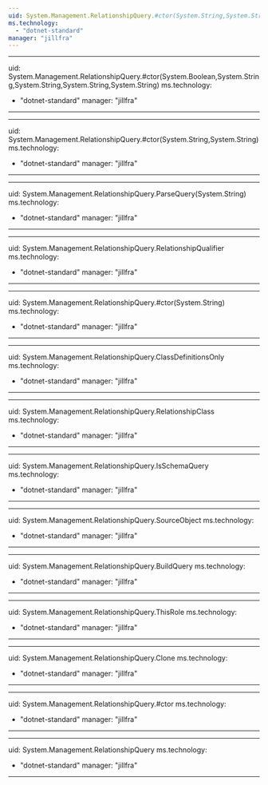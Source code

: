 ```yaml
---
uid: System.Management.RelationshipQuery.#ctor(System.String,System.String,System.String,System.String,System.Boolean)
ms.technology: 
  - "dotnet-standard"
manager: "jillfra"
---
```


---
uid: System.Management.RelationshipQuery.#ctor(System.Boolean,System.String,System.String,System.String,System.String)
ms.technology: 
  - "dotnet-standard"
manager: "jillfra"
---

---
uid: System.Management.RelationshipQuery.#ctor(System.String,System.String)
ms.technology: 
  - "dotnet-standard"
manager: "jillfra"
---

---
uid: System.Management.RelationshipQuery.ParseQuery(System.String)
ms.technology: 
  - "dotnet-standard"
manager: "jillfra"
---

---
uid: System.Management.RelationshipQuery.RelationshipQualifier
ms.technology: 
  - "dotnet-standard"
manager: "jillfra"
---

---
uid: System.Management.RelationshipQuery.#ctor(System.String)
ms.technology: 
  - "dotnet-standard"
manager: "jillfra"
---

---
uid: System.Management.RelationshipQuery.ClassDefinitionsOnly
ms.technology: 
  - "dotnet-standard"
manager: "jillfra"
---

---
uid: System.Management.RelationshipQuery.RelationshipClass
ms.technology: 
  - "dotnet-standard"
manager: "jillfra"
---

---
uid: System.Management.RelationshipQuery.IsSchemaQuery
ms.technology: 
  - "dotnet-standard"
manager: "jillfra"
---

---
uid: System.Management.RelationshipQuery.SourceObject
ms.technology: 
  - "dotnet-standard"
manager: "jillfra"
---

---
uid: System.Management.RelationshipQuery.BuildQuery
ms.technology: 
  - "dotnet-standard"
manager: "jillfra"
---

---
uid: System.Management.RelationshipQuery.ThisRole
ms.technology: 
  - "dotnet-standard"
manager: "jillfra"
---

---
uid: System.Management.RelationshipQuery.Clone
ms.technology: 
  - "dotnet-standard"
manager: "jillfra"
---

---
uid: System.Management.RelationshipQuery.#ctor
ms.technology: 
  - "dotnet-standard"
manager: "jillfra"
---

---
uid: System.Management.RelationshipQuery
ms.technology: 
  - "dotnet-standard"
manager: "jillfra"
---
